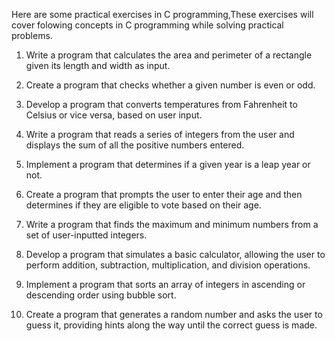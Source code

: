 Here are some practical exercises in C programming,These exercises will cover folowing concepts in C programming while solving practical problems. 

1. Write a program that calculates the area and perimeter of a rectangle given its length and width as input.

2. Create a program that checks whether a given number is even or odd.

3. Develop a program that converts temperatures from Fahrenheit to Celsius or vice versa, based on user input.

4. Write a program that reads a series of integers from the user and displays the sum of all the positive numbers entered.

5. Implement a program that determines if a given year is a leap year or not.

6. Create a program that prompts the user to enter their age and then determines if they are eligible to vote based on their age.

7. Write a program that finds the maximum and minimum numbers from a set of user-inputted integers.

8. Develop a program that simulates a basic calculator, allowing the user to perform addition, subtraction, multiplication, and division operations.

9. Implement a program that sorts an array of integers in ascending or descending order using bubble sort.

10. Create a program that generates a random number and asks the user to guess it, providing hints along the way until the correct guess is made.
